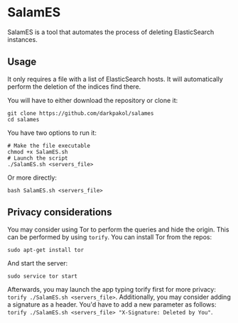 SalamES
======

SalamES is a tool that automates the process of deleting ElasticSearch instances. 

Usage
-----

It only requires a file with a list of ElasticSearch hosts. It will automatically perform the deletion of the indices find there. 

You will have to either download the repository or clone it:
```
git clone https://github.com/darkpakol/salames
cd salames
``` 

You have two options to run it:

```
# Make the file executable
chmod +x SalamES.sh
# Launch the script
./SalamES.sh <servers_file>
```

Or more directly:
```
bash SalamES.sh <servers_file>
```

Privacy considerations
----------------------

You may consider using Tor to perform the queries and hide the origin. This can be performed by using `torify`. 
You can install Tor from the repos:

```
sudo apt-get install tor
```

And start the server:

```
sudo service tor start
```

Afterwards, you may launch the app typing torify first for more privacy: `torify ./SalamES.sh <servers_file>`.
Additionally, you may consider adding a signature as a header. You'd have to add a new parameter as follows: `torify ./SalamES.sh <servers_file> "X-Signature: Deleted by You"`.
